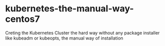 # kubernetes-the-manual-way-centos7
Creting the Kubernetes Cluster the hard way without any package installer like kubeadm or kubeopts, the manual way of installation
